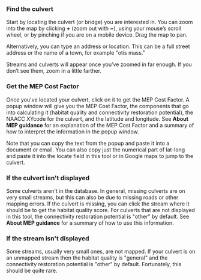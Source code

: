 ### Find the culvert

Start by locating the culvert (or bridge) you are interested in. You can zoom into the map by clicking **+** (zoom out with **&#x2212;**), using your mouse’s scroll wheel, or by pinching if you are on a mobile device. Drag the map to pan.

Alternatively, you can type an address or location. This can be a full street address or the name of a town, for example "otis mass."

Streams and culverts will appear once you’ve zoomed in far enough. If you don’t see them, zoom in a little farther.

### Get the MEP Cost Factor

Once you've located your culvert, click on it to get the MEP Cost Factor. A popup window will give you the MEP Cost Factor, the components that go into calculating it (habitat quality and connectivity restoration potential), the NAACC XYcode for the culvert, and the latitude and longitude. See **About MEP guidance** for an explanation of the MEP Cost Factor and a summary of how to interpret the information in the popup window.

Note that you can copy the text from the popup and paste it into a document or email. You can also copy just the numerical part of lat-long and paste it into the locate field in this tool or in Google maps to jump to the culvert.

### If the culvert isn't displayed

Some culverts aren't in the database. In general, missing culverts are on very small streams, but this can also be due to missing roads or other mapping errors. If the culvert is missing, you can click the stream where it should be to get the habitat quality score. For culverts that are not displayed in this tool, the connectivity restoration potential is "other" by default. See **About MEP guidance** for a summary of how to use this information.

### If the stream isn't displayed

Some streams, usually very small ones, are not mapped. If your culvert is on an unmapped stream then the habitat quality is "general" and the connectivity restoration potential is "other" by default. Fortunately, this should be quite rare.



